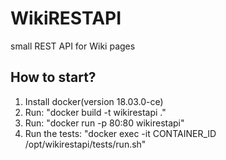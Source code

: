 # WikiRESTAPI
small REST API for Wiki pages


## How to start?
1. Install docker(version 18.03.0-ce)
2. Run: "docker build -t wikirestapi ."
3. Run: "docker run -p 80:80 wikirestapi"
3. Run the tests: "docker exec -it CONTAINER_ID /opt/wikirestapi/tests/run.sh"

